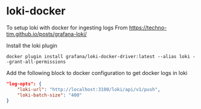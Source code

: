 # loki-docker
To setup loki with docker for ingesting logs
From https://techno-tim.github.io/posts/grafana-loki/

Install the loki plugin 
```
docker plugin install grafana/loki-docker-driver:latest --alias loki --grant-all-permissions
```
Add the following block to docker configuration to get docker logs in loki
```json
"log-opts": {
    "loki-url": "http://localhost:3100/loki/api/v1/push",
    "loki-batch-size": "400"
}
```
